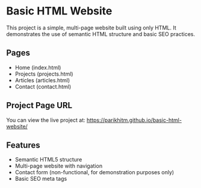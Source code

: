 # Basic HTML Website

This project is a simple, multi-page website built using only HTML. It demonstrates the use of semantic HTML structure and basic SEO practices.

## Pages

- Home (index.html)
- Projects (projects.html)
- Articles (articles.html)
- Contact (contact.html)

## Project Page URL

You can view the live project at: https://parikhitm.github.io/basic-html-website/

## Features

- Semantic HTML5 structure
- Multi-page website with navigation
- Contact form (non-functional, for demonstration purposes only)
- Basic SEO meta tags
